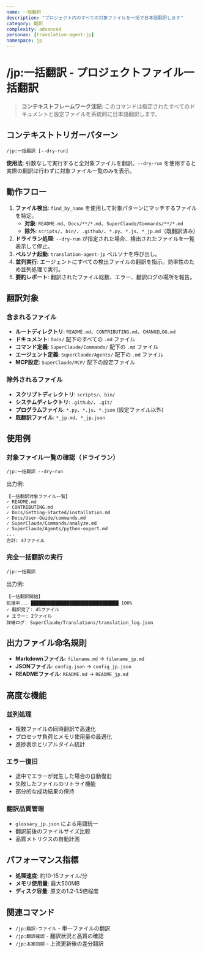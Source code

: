 ```yaml
---
name: 一括翻訳
description: "プロジェクト内のすべての対象ファイルを一括で日本語翻訳します"
category: 翻訳
complexity: advanced
personas: [translation-agent-jp]
namespace: jp
---
```


# /jp:一括翻訳 - プロジェクトファイル一括翻訳

> **コンテキストフレームワーク注記**: このコマンドは指定されたすべてのドキュメントと設定ファイルを系統的に日本語翻訳します。

## コンテキストトリガーパターン
```
/jp:一括翻訳 [--dry-run]
```
**使用法**: 引数なしで実行すると全対象ファイルを翻訳。`--dry-run` を使用すると実際の翻訳は行わずに対象ファイル一覧のみを表示。

## 動作フロー
1.  **ファイル検出**: `find_by_name` を使用して対象パターンにマッチするファイルを特定。
    -   **対象**: `README.md`、`Docs/**/*.md`、`SuperClaude/Commands/**/*.md`
    -   **除外**: `scripts/`、`bin/`、`.github/`、`*.py`、`*.js`、`*_jp.md`（既翻訳済み）
2.  **ドライラン処理**: `--dry-run` が指定された場合、検出されたファイルを一覧表示して停止。
3.  **ペルソナ起動**: `translation-agent-jp` ペルソナを呼び出し。
4.  **並列実行**: エージェントにすべての検出ファイルの翻訳を指示。効率性のため並列処理で実行。
5.  **要約レポート**: 翻訳されたファイル総数、エラー、翻訳ログの場所を報告。

## 翻訳対象

### 含まれるファイル
- **ルートディレクトリ**: `README.md`、`CONTRIBUTING.md`、`CHANGELOG.md`
- **ドキュメント**: `Docs/` 配下のすべての `.md` ファイル
- **コマンド定義**: `SuperClaude/Commands/` 配下の `.md` ファイル
- **エージェント定義**: `SuperClaude/Agents/` 配下の `.md` ファイル
- **MCP設定**: `SuperClaude/MCP/` 配下の設定ファイル

### 除外されるファイル
- **スクリプトディレクトリ**: `scripts/`、`bin/`
- **システムディレクトリ**: `.github/`、`.git/`
- **プログラムファイル**: `*.py`、`*.js`、`*.json` (設定ファイル以外)
- **既翻訳ファイル**: `*_jp.md`、`*_jp.json`

## 使用例

### 対象ファイル一覧の確認（ドライラン）
```
/jp:一括翻訳 --dry-run
```
出力例:
```
【一括翻訳対象ファイル一覧】
✓ README.md
✓ CONTRIBUTING.md  
✓ Docs/Getting-Started/installation.md
✓ Docs/User-Guide/commands.md
✓ SuperClaude/Commands/analyze.md
✓ SuperClaude/Agents/python-expert.md
...
合計: 47ファイル
```

### 完全一括翻訳の実行
```
/jp:一括翻訳
```
出力例:
```
【一括翻訳開始】
処理中... ████████████████████████████████ 100%
✓ 翻訳完了: 45ファイル
✗ エラー: 2ファイル
詳細ログ: SuperClaude/Translations/translation_log.json
```

## 出力ファイル命名規則
- **Markdownファイル**: `filename.md` → `filename_jp.md`
- **JSONファイル**: `config.json` → `config_jp.json`
- **READMEファイル**: `README.md` → `README_jp.md`

## 高度な機能

### 並列処理
- 複数ファイルの同時翻訳で高速化
- プロセッサ負荷とメモリ使用量の最適化
- 進捗表示とリアルタイム統計

### エラー復旧
- 途中でエラーが発生した場合の自動復旧
- 失敗したファイルのリトライ機能
- 部分的な成功結果の保持

### 翻訳品質管理
- `glossary_jp.json` による用語統一
- 翻訳前後のファイルサイズ比較
- 品質メトリクスの自動計測

## パフォーマンス指標
- **処理速度**: 約10-15ファイル/分
- **メモリ使用量**: 最大500MB
- **ディスク容量**: 原文の1.2-1.5倍程度

## 関連コマンド
- `/jp:翻訳-ファイル` - 単一ファイルの翻訳
- `/jp:翻訳確認` - 翻訳状況と品質の確認
- `/jp:本家同期` - 上流更新後の差分翻訳